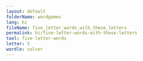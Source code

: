 ```yaml
---
layout: default
folderName: wordgames
lang: hi
fileName: five_letter_words_with_these_letters
permalink: hi/five-letter-words-with-these-letters
tool: five-letter-words
letter: 5
wordle: solver
---
```

